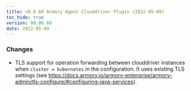 ```yaml
---
title: v0.8.60 Armory Agent Clouddriver Plugin (2022-05-09)
toc_hide: true
version: 00.08.60
date: 2022-05-09
---
```


### Changes

* TLS support for operation forwarding between clouddriver instances when `cluster = kubernetes` in the configuration. It uses existing TLS settings (see https://docs.armory.io/armory-enterprise/armory-admin/tls-configure/#configuring-java-services).
